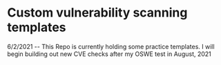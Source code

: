# Custom vulnerability scanning templates

6/2/2021 -- This Repo is currently holding some practice templates.  I will begin building out new CVE checks after my OSWE test in August, 2021
